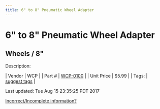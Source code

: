 ```yaml
---
title: 6" to 8" Pneumatic Wheel Adapter
---
```


# 6" to 8" Pneumatic Wheel Adapter
## Wheels / 8"
Description: 	 

| Vendor | WCP | 
| Part # | [WCP-0100](http://www.wcproducts.net/WCP-0100) | 
| Unit Price | $5.99 | 
| Tags: | [suggest tags](https://docs.google.com/forms/d/e/1FAIpQLSeWyY8v3RgOty-MyWmh9U0iivNYN_molChYyS-0U-o-kOAv_g/viewform) | 

Last updated: Tue Aug 15 23:35:25 PDT 2017

 [Incorrect/Incomplete information?](https://docs.google.com/forms/d/e/1FAIpQLSeWyY8v3RgOty-MyWmh9U0iivNYN_molChYyS-0U-o-kOAv_g/viewform)